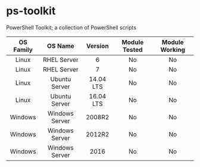 # ps-toolkit
PowerShell Toolkit; a collection of PowerShell scripts

**OS Family**|**OS Name**|**Version**|**Module Tested**|**Module Working**
:-----:|:-----:|:-----:|:-----:|:-----:
Linux|RHEL Server|6|No|No
Linux|RHEL Server|7|No|No
Linux|Ubuntu Server|14.04 LTS|No|No
Linux|Ubuntu Server|16.04 LTS|No|No
Windows|Windows Server|2008R2|No|No
Windows|Windows Server|2012R2|No|No
Windows|Windows Server|2016|No|No
